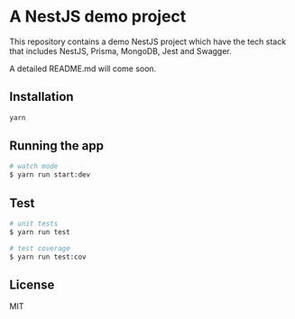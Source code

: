 
# A NestJS demo project

This repository contains a demo NestJS project which have the tech stack that includes NestJS, Prisma, MongoDB, Jest and Swagger.

A detailed README.md will come soon.

## Installation

```bash
yarn
```

## Running the app

```bash
# watch mode
$ yarn run start:dev
```

## Test

```bash
# unit tests
$ yarn run test

# test coverage
$ yarn run test:cov
```

## License

MIT
